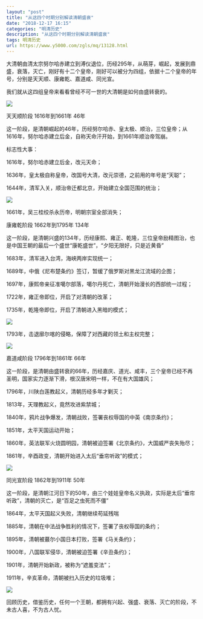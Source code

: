 ```yaml
---
layout: "post"
title: "从这四个时期分别解读清朝盛衰"
date: "2018-12-17 16:15"
categories: "明清历史"
description: "从这四个时期分别解读清朝盛衰"
tags: 明清历史
url: https://www.y5000.com/zgls/mq/13128.html
---
```






大清朝由清太宗努尔哈赤建立到溥仪退位，历经295年，从萌芽，崛起，发展到鼎盛，衰落，灭亡，刚好有十二个皇帝，刚好可以被分为四组，依据十二个皇帝的年号，分别是天天顺、康雍乾、嘉道咸、同光宣。

我们就从这四组皇帝来看看曾经不可一世的大清朝是如何由盛转衰的。

![](https://img.y5000.com/uploads/allimg/170210/8-1F2101H229630.jpg)

天天顺阶段 1616年到1661年 46年

这一阶段，是清朝崛起的46年，历经努尔哈赤、皇太极、顺治，三位皇帝；从1616年，努尔哈赤建立后金，自称天命汗开始，到1661年顺治帝驾崩。

标志性大事：

1616年，努尔哈赤建立后金，改元天命；

1636年，皇太极自称皇帝，改国号大清，改元崇德，之前用的年号是“天聪”；

1644年，清军入关，顺治帝迁都北京，开始建立全国范围的统治；

![](https://img.y5000.com/uploads/allimg/170210/8-1F2101H23c11.jpg)

1661年，吴三桂绞杀永历帝，明朝宗室全部消失；

康雍乾阶段 1662年到1795年 134年

这一阶段，是清朝兴盛的134年，历经康熙、雍正、乾隆，三位皇帝励精图治，也是中国王朝的最后一个盛世“康乾盛世”，“夕阳无限好，只是近黄昏”

1683年，清军进入台湾，海峡两岸实现统一；

1689年，中俄《尼布楚条约》签订，暂缓了俄罗斯对黑龙江流域的企图；

1697年，康熙帝亲征准噶尔部落，噶尔丹死亡，清朝开始漫长的西部统一过程；

1722年，雍正帝即位，开启了对清朝的改革；

1735年，乾隆帝即位，开启了清朝进入黑暗的模式；

![](https://img.y5000.com/uploads/allimg/170210/8-1F2101H24cC.jpg)

1793年，击退廓尔喀的侵略，保障了对西藏的领土和主权完整；

![](https://img.y5000.com/uploads/allimg/170210/8-1F2101H25Y33.jpg)

嘉道咸阶段 1796年到1861年 66年

这一阶段，是清朝由盛转衰的66年，历经嘉庆、道光、咸丰，三个皇帝已经不再圣明，国家实力逐渐下滑，根汉唐宋明一样，不在有大国雄风；

1796年，川陕白莲教起义，清朝历经多年才剿灭；

1813年，天理教起义，竟然攻进紫禁城；

1840年，鸦片战争爆发，清朝战败，签署丧权辱国的中英《南京条约》；

1851年，太平天国运动开始；

1860年，英法联军火烧圆明园，清朝被迫签署《北京条约》，大国威严丧失殆尽；

1861年，辛酉政变，清朝开始进入太后“垂帘听政”的模式；

![](https://img.y5000.com/uploads/allimg/170210/8-1F2101H311414.jpg)

同光宣阶段 1862年到1911年 50年

这一阶段，是清朝江河日下的50年，由三个娃娃皇帝名义执政，实际是太后“垂帘听政”，清朝的灭亡，是“百足之虫死而不僵”

1864年，太平天国起义失败，清朝继续苟延残喘

1885年，清朝在中法战争胜利的情况下，签署了丧权辱国的条约；

1895年，清朝被蕞尔小国日本打败，签署《马关条约》；

1900年，八国联军侵华，清朝被迫签署《辛丑条约》；

1901年，清朝开始新政，被称为“遮羞变法”；

1911年，辛亥革命，清朝被扫入历史的垃圾堆；

![](https://img.y5000.com/uploads/allimg/170210/8-1F2101H442157.jpg)

回顾历史，借鉴历史，任何一个王朝，都拥有兴起、强盛、衰落、灭亡的阶段，不未古人喜，不为古人忧。
